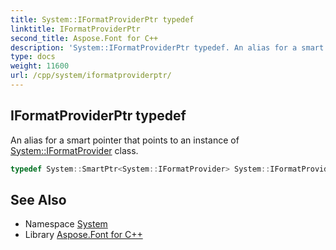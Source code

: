 ```yaml
---
title: System::IFormatProviderPtr typedef
linktitle: IFormatProviderPtr
second_title: Aspose.Font for C++
description: 'System::IFormatProviderPtr typedef. An alias for a smart pointer that points to an instance of System::IFormatProvider class in C++.'
type: docs
weight: 11600
url: /cpp/system/iformatproviderptr/
---
```

## IFormatProviderPtr typedef


An alias for a smart pointer that points to an instance of [System::IFormatProvider](../iformatprovider/) class.

```cpp
typedef System::SmartPtr<System::IFormatProvider> System::IFormatProviderPtr
```

## See Also

* Namespace [System](../)
* Library [Aspose.Font for C++](../../)
